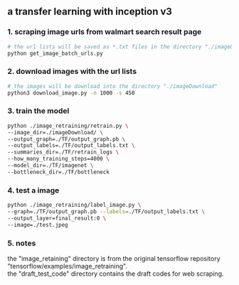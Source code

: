 ## a transfer learning with inception v3
### 1. scraping image urls from walmart search result page

```bash
# the url lists will be saved as *.txt files in the directory "./imageUrl"
python get_image_batch_urls.py
```
### 2. download images with the url lists

```bash
# the images will be download into the directory "./imageDownload"
python3 download_image.py -n 1000 -s 450
```

### 3. train the model 

```bash
python ./image_retraining/retrain.py \
--image_dir=./imageDownload/ \
--output_graph=./TF/output_graph.pb \
--output_labels=./TF/output_labels.txt \
--summaries_dir=./TF/retrain_logs \
--how_many_training_steps=4000 \
--model_dir=./TF/imagenet \
--bottleneck_dir=./TF/bottleneck
```

### 4. test a image

```bash
python ./image_retraining/label_image.py \
--graph=./TF/output_graph.pb --labels=./TF/output_labels.txt \
--output_layer=final_result:0 \
--image=./test.jpeg
```

### 5. notes
the "image_retaining" directory is from the original tensorflow repository "tensorflow/examples/image_retraining".<br />
the "draft_test_code" directory contains the draft codes for web scraping.


